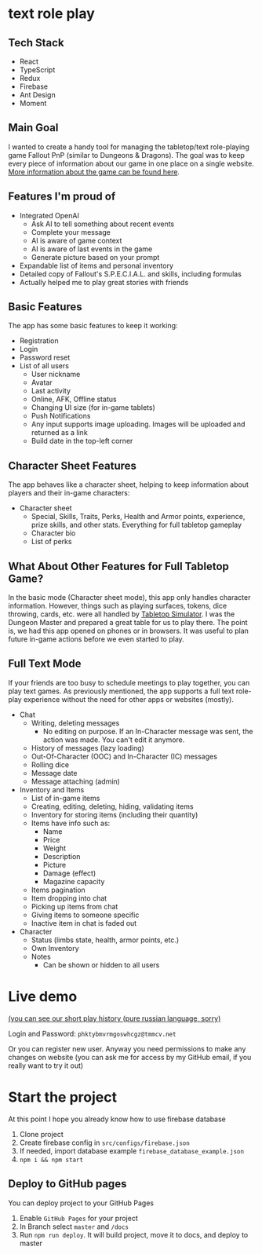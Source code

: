 # text role play

Tech Stack
---
- React
- TypeScript
- Redux
- Firebase
- Ant Design
- Moment

Main Goal
---
I wanted to create a handy tool for managing the tabletop/text role-playing game Fallout PnP (similar to Dungeons & Dragons). The goal was to keep every piece of information about our game in one place on a single website. [More information about the game can be found here](https://falloutpnp.fandom.com/wiki/Main_Page).

Features I'm proud of
---
- Integrated OpenAI
  - Ask AI to tell something about recent events
  - Complete your message
  - AI is aware of game context
  - AI is aware of last events in the game
  - Generate picture based on your prompt
- Expandable list of items and personal inventory
- Detailed copy of Fallout's S.P.E.C.I.A.L. and skills, including formulas
- Actually helped me to play great stories with friends

Basic Features
---
The app has some basic features to keep it working:
- Registration
- Login
- Password reset
- List of all users
  - User nickname
  - Avatar
  - Last activity
  - Online, AFK, Offline status
  - Changing UI size (for in-game tablets)
  - Push Notifications
  - Any input supports image uploading. Images will be uploaded and returned as a link
  - Build date in the top-left corner

Character Sheet Features
---
The app behaves like a character sheet, helping to keep information about players and their in-game characters:
- Character sheet
  - Special, Skills, Traits, Perks, Health and Armor points, experience, prize skills, and other stats. Everything for full tabletop gameplay
  - Character bio
  - List of perks

What About Other Features for Full Tabletop Game?
---
In the basic mode (Character sheet mode), this app only handles character information. However, things such as playing surfaces, tokens, dice throwing, cards, etc. were all handled by [Tabletop Simulator](https://store.steampowered.com/app/286160/Tabletop_Simulator/). I was the Dungeon Master and prepared a great table for us to play there. The point is, we had this app opened on phones or in browsers. It was useful to plan future in-game actions before we even started to play.

Full Text Mode
---
If your friends are too busy to schedule meetings to play together, you can play text games. As previously mentioned, the app supports a full text role-play experience without the need for other apps or websites (mostly).
- Chat
  - Writing, deleting messages
    - No editing on purpose. If an In-Character message was sent, the action was made. You can't edit it anymore.
  - History of messages (lazy loading)
  - Out-Of-Character (OOC) and In-Character (IC) messages
  - Rolling dice
  - Message date
  - Message attaching (admin)
- Inventory and Items
  - List of in-game items
  - Creating, editing, deleting, hiding, validating items
  - Inventory for storing items (including their quantity)
  - Items have info such as:
    - Name
    - Price
    - Weight
    - Description
    - Picture
    - Damage (effect)
    - Magazine capacity
  - Items pagination
  - Item dropping into chat
  - Picking up items from chat
  - Giving items to someone specific
  - Inactive item in chat is faded out
- Character
  - Status (limbs state, health, armor points, etc.)
  - Own Inventory
  - Notes
    - Can be shown or hidden to all users

Live demo
=
[(you can see our short play history (pure russian language, sorry)](https://stcost.github.io/text-roleplay)

Login and Password: `phktybmvrmgoswhcgz@tmmcv.net`

Or you can register new user. Anyway you need permissions to make any changes on website (you can ask me for access by my GitHub email, if you really want to try it out)

Start the project
=
At this point I hope you already know how to use firebase database
1. Clone project
2. Create firebase config in `src/configs/firebase.json`
3. If needed, import database example `firebase_database_example.json`
4. `npm i && npm start`

Deploy to GitHub pages
-
You can deploy project to your GitHub Pages
1. Enable `GitHub Pages` for your project
2. In Branch select `master` and `/docs`
3. Run `npm run deploy`.  It will build project, move it to docs, and deploy to master
